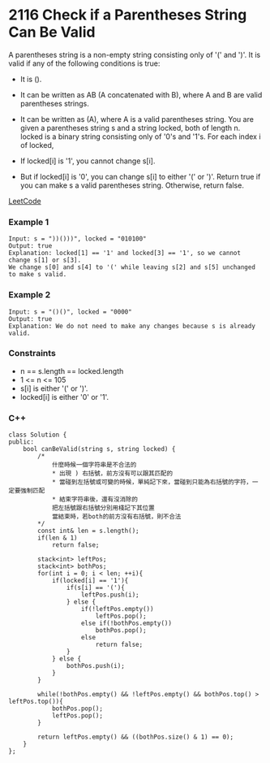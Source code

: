 # 2116 Check if a Parentheses String Can Be Valid

A parentheses string is a non-empty string consisting only of '(' and ')'. It is valid if any of the following conditions is true:

* It is ().
* It can be written as AB (A concatenated with B), where A and B are valid parentheses strings.
* It can be written as (A), where A is a valid parentheses string.
You are given a parentheses string s and a string locked, both of length n. locked is a binary string consisting only of '0's and '1's. For each index i of locked,

* If locked[i] is '1', you cannot change s[i].
* But if locked[i] is '0', you can change s[i] to either '(' or ')'.
Return true if you can make s a valid parentheses string. Otherwise, return false.

[LeetCode](https://leetcode.cn/problems/check-if-a-parentheses-string-can-be-valid/)

### Example 1

```
Input: s = "))()))", locked = "010100"
Output: true
Explanation: locked[1] == '1' and locked[3] == '1', so we cannot change s[1] or s[3].
We change s[0] and s[4] to '(' while leaving s[2] and s[5] unchanged to make s valid.
```

### Example 2

```
Input: s = "()()", locked = "0000"
Output: true
Explanation: We do not need to make any changes because s is already valid.
```

### Constraints

* n == s.length == locked.length
* 1 <= n <= 105
* s[i] is either '(' or ')'.
* locked[i] is either '0' or '1'.

### C++ 

```
class Solution {
public:
    bool canBeValid(string s, string locked) {
        /*
            什麼時候一個字符串是不合法的
            * 出現 ) 右括號，前方沒有可以跟其匹配的
            * 當碰到左括號或可變的時候，單純記下來，當碰到只能為右括號的字符，一定要強制匹配
            * 結束字符串後，還有沒消除的
            把左括號跟右括號分別用棧記下其位置
            當結束時，若both的前方沒有右括號，則不合法
        */
        const int& len = s.length();
        if(len & 1)
            return false;

        stack<int> leftPos;
        stack<int> bothPos;
        for(int i = 0; i < len; ++i){
            if(locked[i] == '1'){
                if(s[i] == '('){
                    leftPos.push(i);
                } else {
                    if(!leftPos.empty())
                        leftPos.pop();
                    else if(!bothPos.empty())
                        bothPos.pop();
                    else 
                        return false;
                }
            } else {
                bothPos.push(i);   
            }
        }

        while(!bothPos.empty() && !leftPos.empty() && bothPos.top() > leftPos.top()){
            bothPos.pop();
            leftPos.pop();
        }
        
        return leftPos.empty() && ((bothPos.size() & 1) == 0);
    }
};
```